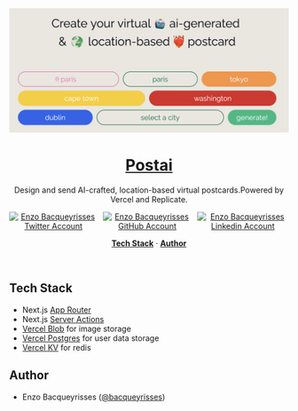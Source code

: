 <a href="https://www.postai.enzo.codes">
  <img alt="Design and send AI-crafted, location-based virtual postcards." src="public/og/opengraph-image.png">
  <h1 align="center">Postai</h1>
</a>

<p align="center">
  Design and send AI-crafted, location-based virtual postcards.Powered by Vercel and Replicate.
</p>

<p align="center" style="display: flex; flex-direction: row; gap: 10px; justify-content: center; align-items: center;">
  <a href="https://twitter.com/bacqueyrisses">
    <img src="https://cdn.jsdelivr.net/npm/simple-icons@v5.15.0/icons/twitter.svg" style="width: 25px; height: auto;" alt="Enzo Bacqueyrisses Twitter Account" />
  </a>
  <a href="https://github.com/bacqueyrisses">
    <img src="https://cdn.jsdelivr.net/npm/simple-icons@v5.15.0/icons/github.svg"  style="width: 25px; height: auto;" alt="Enzo Bacqueyrisses GitHub Account" />
  </a>
    <a href="https://www.linkedin.com/in/bacqueyrisses/">
    <img src="https://cdn.jsdelivr.net/npm/simple-icons@v5.15.0/icons/linkedin.svg"  style="width: 25px; height: auto;" alt="Enzo Bacqueyrisses Linkedin Account" />
  </a>
</p>

<p align="center">
  <a href="#tech-stack"><strong>Tech Stack</strong></a> ·
  <a href="#author"><strong>Author</strong></a>
</p>
<br/>

## Tech Stack

- Next.js [App Router](https://nextjs.org/docs/app)
- Next.js [Server Actions](https://nextjs.org/docs/app/api-reference/functions/server-actions)
- [Vercel Blob](https://vercel.com/storage/blob) for image storage
- [Vercel Postgres](https://vercel.com/storage/vercel-postgres) for user data storage
- [Vercel KV](https://vercel.com/storage/kv) for redis

## Author

- Enzo Bacqueyrisses ([@bacqueyrisses](https://twitter.com/bacqueyrisses))
